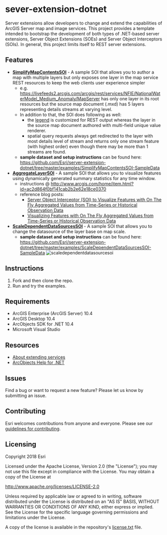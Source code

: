 # sever-extension-dotnet
Server extensions allow developers to change and extend the capabilities of ArcGIS Server map and 
image services. This project provides a template intended to bootstrap the development of both types of .NET-based 
server extensions, Server Object Extensions (SOEs) and Server Object Interceptors (SOIs). In general, this project limits itself to 
REST server extensions.

## Features
* [**SimplifyMapContentsSOI**](https://github.com/Esri/server-extension-dotnet/tree/master/examples/SimplifyMapContentsSOI) - A sample SOI that allows you to author a map with multiple layers but only exposes one layer in the map service REST resources to keep the web clients user experience simpler
    - e.g. https://livefeeds2.arcgis.com/arcgis/rest/services/NFIE/NationalWaterModel_Medium_Anomaly/MapServer has only one layer in its root resources but the source map document (.mxd) has 5 layers representing details streams at varying level.
    - In addition to that, the SOI does following as well:
        - the [legend](http://livefeeds2.arcgis.com/arcgis/rest/services/NFIE/NationalWaterModel_Medium_Anomaly/MapServer/legend) is customized for REST output whereas the layer in the source map document authored with multi-field unique value renderer.
        - spatial query requests always get redirected to the layer with most details level of stream and returns only one stream feature (with highest order) even though there may be more than 1 streams are found.
    - **sample dataset and setup instructions** can be found here: https://github.com/Esri/server-extension-dotnet/tree/master/examples/SimplifyMapContentsSOI-SampleData
* [**AggregateLayerSOI**](https://github.com/Esri/server-extension-dotnet/tree/master/examples/AggregateLayerSOI) - A sample SOI that allows you to visualize features using dynamically generated summary statistics for any time window.
    - instructions @ http://www.arcgis.com/home/item.html?id=ac2d864f0bf141cab2b2e62e18ce0370
    - reference blog posts:
        - [Server Object Interceptor (SOI) to Visualize Features with On The Fly Aggregated Values from Time-Series or Historical Observation Data](https://www.esri.com/arcgis-blog/products/arcgis-enterprise/mapping/server-object-interceptor-soi-to-visualize-features-with-on-the-fly-aggregated-values-from-time-series-or-historical-observation-data/)
        - [Visualizing Features with On The Fly Aggregated Values from Time-Series or Historical Observation Data](https://www.esri.com/arcgis-blog/products/arcgis-enterprise/mapping/visualizing-features-with-on-the-fly-aggregated-values-from-time-series-or-historical-observation-data/)
* [**ScaleDependentDataSourcesSOI**](https://github.com/Esri/server-extension-dotnet/tree/master/examples/ScaleDependentDataSourcesSOI) - A sample SOI that allows you to change the datasource of the layer base on map scale.
    - **sample dataset and setup instructions** can be found here: https://github.com/Esri/server-extension-dotnet/tree/master/examples/ScaleDependentDataSourcesSOI-SampleData
    ![scaledependentdatasourcesoi](https://user-images.githubusercontent.com/11928166/46050039-a64ee700-c0e6-11e8-9b9c-e050b80e200c.gif)

## Instructions
1. Fork and then clone the repo. 
2. Run and try the examples.

## Requirements
* ArcGIS Enterprise (ArcGIS Server) 10.4
* ArcGIS Desktop 10.4
* ArcObjects SDK for .NET 10.4
* Microsoft Visual Studio

## Resources
* [About extending services](http://server.arcgis.com/en/server/latest/publish-services/windows/about-extending-services.htm)
* [ArcObjects Help for .NET](https://desktop.arcgis.com/en/arcobjects/latest/net/webframe.htm#f08861cf-c137-49d2-ade8-33aa4af63b1f.htm/)

## Issues
Find a bug or want to request a new feature?  Please let us know by submitting an issue.

## Contributing
Esri welcomes contributions from anyone and everyone. Please see our [guidelines for contributing](https://github.com/esri/contributing).

## Licensing
Copyright 2018 Esri

Licensed under the Apache License, Version 2.0 (the "License");
you may not use this file except in compliance with the License.
You may obtain a copy of the License at

   http://www.apache.org/licenses/LICENSE-2.0

Unless required by applicable law or agreed to in writing, software
distributed under the License is distributed on an "AS IS" BASIS,
WITHOUT WARRANTIES OR CONDITIONS OF ANY KIND, either express or implied.
See the License for the specific language governing permissions and
limitations under the License.

A copy of the license is available in the repository's [license.txt](/license.txt) file.
